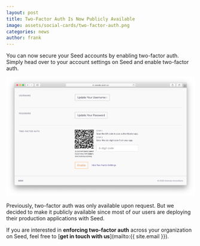 ```yaml
---
layout: post
title: Two-Factor Auth Is Now Publicly Available
image: assets/social-cards/two-factor-auth.png
categories: news
author: frank
---
```


You can now secure your Seed accounts by enabling two-factor auth. Simply head over to your account settings on Seed and enable two-factor auth.

![Two-Factor auth settings in Seed](/assets/blog/two-factor-auth-is-now-publicly-available/two-factor-auth-settings-in-seed.png)

Previously, two-factor auth was only available upon request. But we decided to make it publicly available since most of our users are deploying their production applications with Seed. 

If you are interested in **enforcing two-factor auth** across your organization on Seed, feel free to [**get in touch with us**](mailto:{{ site.email }}).
